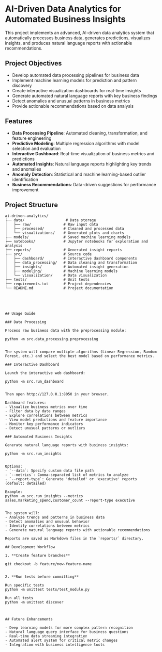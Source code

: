 # AI-Driven Data Analytics for Automated Business Insights

This project implements an advanced, AI-driven data analytics system that automatically processes business data, generates predictions, visualizes insights, and produces natural language reports with actionable recommendations.

## Project Objectives

- Develop automated data processing pipelines for business data
- Implement machine learning models for prediction and pattern discovery
- Create interactive visualization dashboards for real-time insights
- Generate automated natural language reports with key business findings
- Detect anomalies and unusual patterns in business metrics
- Provide actionable recommendations based on data analysis

## Features

- **Data Processing Pipeline**: Automated cleaning, transformation, and feature engineering
- **Predictive Modeling**: Multiple regression algorithms with model selection and evaluation
- **Interactive Dashboard**: Real-time visualization of business metrics and predictions
- **Automated Insights**: Natural language reports highlighting key trends and anomalies
- **Anomaly Detection**: Statistical and machine learning-based outlier identification
- **Business Recommendations**: Data-driven suggestions for performance improvement


## Project Structure

```text
ai-driven-analytics/
├── data/                   # Data storage
│   ├── raw/               # Raw input data
│   ├── processed/         # Cleaned and processed data
│   └── visualizations/    # Generated plots and charts
├── models/                # Saved machine learning models
├── notebooks/             # Jupyter notebooks for exploration and analysis
├── reports/               # Generated insight reports
├── src/                   # Source code
│   ├── dashboard/         # Interactive dashboard components
│   ├── data_processing/   # Data cleaning and transformation
│   ├── insights/          # Automated insight generation
│   ├── modeling/          # Machine learning models
│   └── visualization/     # Data visualization
├── tests/                 # Unit tests
├── requirements.txt       # Project dependencies
└── README.md              # Project documentation





## Usage Guide

### Data Processing

Process raw business data with the preprocessing module:

python -m src.data_processing.preprocessing


The system will compare multiple algorithms (Linear Regression, Random Forest, etc.) and select the best model based on performance metrics.

### Interactive Dashboard

Launch the interactive web dashboard:

python -m src.run_dashboard


Then open http://127.0.0.1:8050 in your browser.

Dashboard features:
- Visualize business metrics over time
- Filter data by date ranges
- Explore correlations between metrics
- View model predictions and feature importance
- Monitor key performance indicators
- Detect unusual patterns or outliers

### Automated Business Insights

Generate natural language reports with business insights:

python -m src.run_insights


Options:
- `--data`: Specify custom data file path
- `--metrics`: Comma-separated list of metrics to analyze
- `--report-type`: Generate 'detailed' or 'executive' reports (default: detailed)

Example:
python -m src.run_insights --metrics sales,marketing_spend,customer_count --report-type executive


The system will:
- Analyze trends and patterns in business data
- Detect anomalies and unusual behavior
- Identify correlations between metrics
- Generate natural language reports with actionable recommendations

Reports are saved as Markdown files in the `reports/` directory.

## Development Workflow

1. **Create feature branches**

git checkout -b feature/new-feature-name


2. **Run tests before committing**

Run specific tests
python -m unittest tests/test_module.py

Run all tests
python -m unittest discover



## Future Enhancements

- Deep learning models for more complex pattern recognition
- Natural language query interface for business questions
- Real-time data streaming integration
- Automated alert system for critical metric changes
- Integration with business intelligence tools


